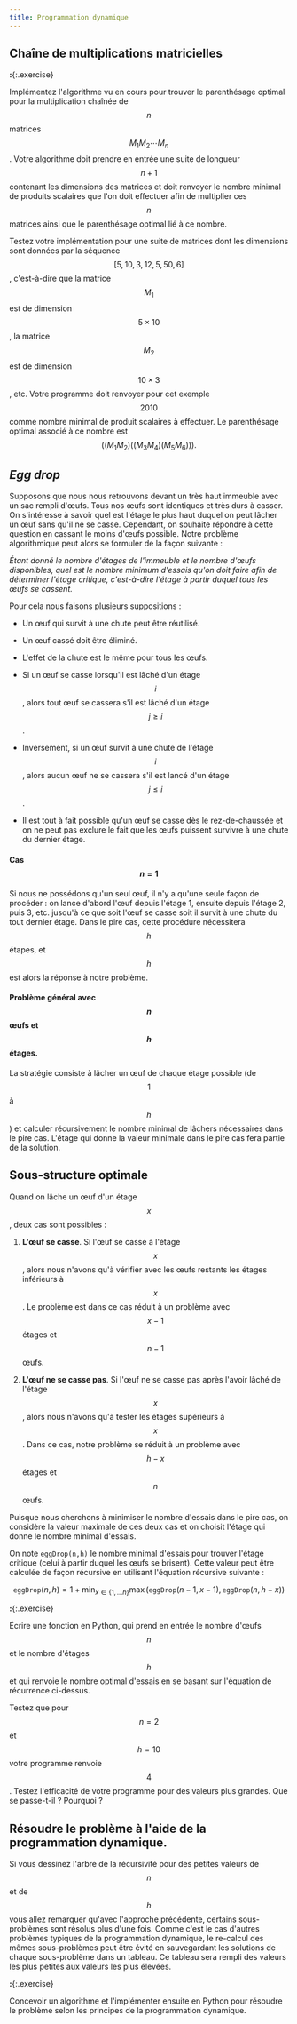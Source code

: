 ```yaml
---
title: Programmation dynamique
---
```


## Chaîne de multiplications matricielles

**:**{:.exercise} 

Implémentez l'algorithme vu en cours pour trouver le parenthésage optimal pour la multiplication chaînée de $$n$$ matrices $$M_1M_2\cdots M_n$$. Votre algorithme doit prendre en entrée une suite de longueur $$n+1$$ contenant les dimensions des matrices et doit renvoyer le nombre minimal de produits scalaires que l'on doit effectuer afin de multiplier ces $$n$$ matrices ainsi que le parenthésage optimal lié à ce nombre.

Testez votre implémentation pour une suite de matrices dont les dimensions sont données par la séquence $$[5, 10, 3, 12, 5, 50, 6]$$, c'est-à-dire que la matrice $$M_1$$ est de dimension $$5 \times 10$$, la matrice $$M_2$$ est de dimension $$10 \times 3$$, etc. Votre programme doit renvoyer pour cet exemple $$2010$$ comme nombre minimal de produit scalaires à effectuer. Le parenthésage optimal associé à ce nombre est $$((M_1M_2)((M_3M_4)(M_5M_6))).$$

## *Egg drop*

Supposons que nous nous retrouvons devant un très haut immeuble avec un sac rempli d'œufs. Tous nos œufs sont identiques et très durs à casser. On s'intéresse à savoir quel est l'étage le plus haut duquel on peut lâcher un œuf sans qu'il ne se casse. Cependant, on souhaite répondre à cette question en cassant le moins d'œufs possible. Notre problème algorithmique peut alors se formuler de la façon suivante : 

*Étant donné le nombre d'étages de l'immeuble et le nombre d'œufs disponibles, quel est le nombre minimum d'essais qu'on doit faire afin de déterminer l'étage critique, c'est-à-dire l'étage à partir duquel tous les œufs se cassent.*

Pour cela nous faisons plusieurs suppositions :

* Un œuf qui survit à une chute peut être réutilisé.

* Un œuf cassé doit être éliminé.

* L'effet de la chute est le même pour tous les œufs.

* Si un œuf se casse lorsqu'il est lâché d'un étage $$i$$, alors tout œuf se cassera s'il est lâché d'un étage $$j \ge i$$.

* Inversement, si un œuf survit à une chute de l'étage $$i$$, alors aucun œuf ne se cassera s'il est lancé d'un étage $$j \leq i$$.

* Il est tout à fait possible qu'un œuf se casse dès le rez-de-chaussée et on ne peut pas exclure le fait que les œufs puissent survivre à une chute du dernier étage.


#### Cas $$n = 1$$

Si nous ne possédons qu'un seul œuf, il n'y a qu'une seule façon de procéder : on lance d'abord l'œuf depuis l'étage 1, ensuite depuis l'étage 2, puis 3, etc. jusqu'à ce que soit l'œuf se casse soit il survit à une chute du tout dernier étage. Dans le pire cas, cette procédure nécessitera $$h$$ étapes, et $$h$$ est alors la réponse à notre problème.

#### Problème général avec $$n$$ œufs et $$h$$ étages.

La stratégie consiste à lâcher un œuf de chaque étage possible (de $$1$$ à $$h$$) et calculer récursivement le nombre minimal de lâchers nécessaires dans le pire cas. L'étage qui donne la valeur minimale dans le pire cas fera partie de la solution.

## Sous-structure optimale

Quand on lâche un œuf d'un étage $$x$$, deux cas sont possibles :

1. **L'œuf se casse**. Si l'œuf se casse à l'étage $$x$$, alors nous n'avons qu'à vérifier avec les œufs restants les étages inférieurs à $$x$$. Le problème est dans ce cas réduit à un problème avec $$x-1$$ étages et $$n-1$$ œufs.

2. **L'œuf ne se casse pas**. Si l'œuf ne se casse pas après l'avoir lâché de l'étage $$x$$, alors nous n'avons qu'à tester les étages supérieurs à $$x$$. Dans ce cas, notre problème se réduit à un problème avec $$h-x$$ étages et $$n$$ œufs.

Puisque nous cherchons à minimiser le nombre d'essais dans le pire cas, on considère la valeur maximale de ces deux cas et on choisit l'étage qui donne le nombre minimal d'essais.

On note `eggDrop(n,h)` le nombre minimal d'essais pour trouver l'étage critique (celui à partir duquel les œufs se brisent). Cette valeur peut être calculée de façon récursive en utilisant l'équation récursive suivante :

$$\mathtt{eggDrop}(n,h) = 1 + \min_{x \in \{1, \dots h\}} \max(\mathtt{eggDrop}(n-1, x-1), \mathtt{eggDrop}(n, h-x)) $$ 


**:**{:.exercise} 

Écrire une fonction en Python, qui prend en entrée le nombre d'œufs $$n$$ et le nombre d'étages $$h$$ et qui renvoie le nombre optimal d'essais en se basant sur l'équation de récurrence ci-dessus.

Testez que pour $$n = 2$$ et $$h = 10$$ votre programme renvoie $$4$$. Testez l'efficacité de votre programme pour des valeurs plus grandes. Que se passe-t-il ? Pourquoi ? 

## Résoudre le problème à l'aide de la programmation dynamique. 

Si vous dessinez l'arbre de la récursivité pour des petites valeurs de $$n$$ et de $$h$$ vous allez remarquer qu'avec l'approche précédente, certains sous-problèmes sont résolus plus d'une fois. Comme c'est le cas d'autres problèmes typiques de la programmation dynamique, le re-calcul des mêmes sous-problèmes peut être évité en sauvegardant les solutions de chaque sous-problème dans un tableau. Ce tableau sera rempli des valeurs les plus petites aux valeurs les plus élevées. 

**:**{:.exercise}

Concevoir un algorithme et l'implémenter ensuite en Python pour résoudre le problème selon les principes de la programmation dynamique.

